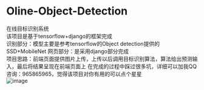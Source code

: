 # Oline-Object-Detection
 在线目标识别系统  
 该项目是基于tensorflow+django的框架完成  
 识别部分：模型主要是参考tensorflow的Object detection提供的SSD+MobileNet
 网页部分：是采用django部分完成  
 项目思路：前端页面提供图片上传，上传以后调用目标识别算法，算法给出预测输入，最后将结果呈现在前端页面上
 在完成的过程中踩过很多坑，详细可以加我QQ咨询：965865965，觉得该项目对你有用的可以点个星星  
 ![image](https://github.com/huangzy97/Oline-Object-Detection/blob/master/%E7%9B%AE%E6%A0%87%E8%AF%86%E5%88%AB%E7%B3%BB%E7%BB%9F.gif)
 
